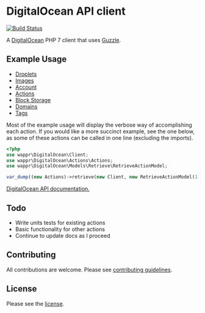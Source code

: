 # DigitalOcean API client

[![Build Status](https://travis-ci.org/wappr/digitalocean.svg?branch=master)](https://travis-ci.org/wappr/digitalocean)

A [DigitalOcean](https://m.do.co/c/97ced4f9088d) PHP 7 client that uses [Guzzle](https://github.com/guzzle/guzzle).

## Example Usage

* [Droplets](docs/droplets.md)
* [Images](docs/images.md)
* [Account](docs/account.md)
* [Actions](docs/actions.md)
* [Block Storage](docs/block-storage.md)
* [Domains](docs/domains.md)
* [Tags](docs/tags.md)

Most of the example usage will display the verbose way of accomplishing each action. If you would like a more
succinct example, see the one below, as some of these actions can be called in one line (excluding the imports).

```php
<?php
use wappr\DigitalOcean\Client;
use wappr\DigitalOcean\Actions\Actions;
use wappr\DigitalOcean\Models\Retrieve\RetrieveActionModel;

var_dump((new Actions)->retrieve(new Client, new RetrieveActionModel(1))->getBody()->getContents());
```

[DigitalOcean API documentation.](https://developers.digitalocean.com/documentation/v2/)

## Todo

* Write units tests for existing actions
* Basic functionality for other actions
* Continue to update docs as I proceed

## Contributing

All contributions are welcome. Please see [contributing guidelines](CONTRIBUTING.md).

## License

Please see the [license](LICENSE).
